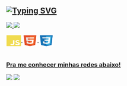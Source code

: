 ## <a href="https://git.io/typing-svg"><img src="https://readme-typing-svg.herokuapp.com?font=Fira+Code&pause=1000&random=false&width=520&lines=Bem-vindo(a)+ao+perfil+do+Guilherme-G+😉+👌" alt="Typing SVG" /></a>

 <div>
   <a href="https://github.com/Guilherme-G">
   <img height="180em" src="https://github-readme-stats.vercel.app/api?username=Guilherme-G&show_icons=true&theme=chartreuse-dark&include_all_commits=true&count_private=true"/>     
   <img height="180em" src="https://github-readme-stats.vercel.app/api/top-langs/?username=Guilherme-G&layout=compact&langs_count=6&theme=chartreuse-dark"/>

</div>
<div style="display: inline_block"><br>
  <img align="center" alt="Js" height="30" width="40" src="https://raw.githubusercontent.com/devicons/devicon/master/icons/javascript/javascript-plain.svg">
  <img align="center" alt="HTML" height="30" width="40" src="https://raw.githubusercontent.com/devicons/devicon/master/icons/html5/html5-original.svg">
  <img align="center" alt="CSS" height="30" width="40" src="https://raw.githubusercontent.com/devicons/devicon/master/icons/css3/css3-original.svg">
</div>
 
 <br>
 
  ### Pra me conhecer minhas redes abaixo!
 
<div> 
  <a href = "mailto:guilherme.profissional4848@gmail.com"><img src="https://img.shields.io/badge/-Gmail-%23333?style=for-the-badge&logo=gmail&logoColor=white" target="_blank"></a>
  <a href="https://www.linkedin.com/in/guilherme-g-da-silva/" target="_blank"><img src="https://img.shields.io/badge/-LinkedIn-%230077B5?style=for-the-badge&logo=linkedin&logoColor=white" target="_blank"></a>

</div>
